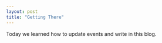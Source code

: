 ```yaml
---
layout: post
title: "Getting There"
---
```

Today we learned how to update events and write in this blog. 

 
